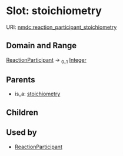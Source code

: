 
# Slot: stoichiometry




URI: [nmdc:reaction_participant_stoichiometry](https://microbiomedata/meta/reaction_participant_stoichiometry)


## Domain and Range

[ReactionParticipant](ReactionParticipant.md) &#8594;  <sub>0..1</sub> [Integer](types/Integer.md)

## Parents

 *  is_a: [stoichiometry](stoichiometry.md)

## Children


## Used by

 * [ReactionParticipant](ReactionParticipant.md)
